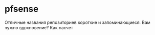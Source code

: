 # pfsense
Отличные названия репозиториев короткие и запоминающиеся. Вам нужно вдохновение? Как насчет 
